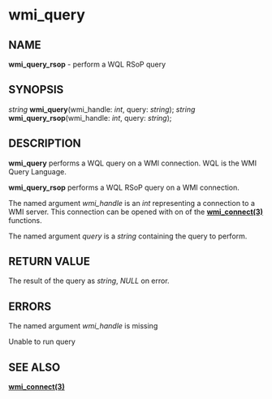 # wmi_query

## NAME

**wmi_query_rsop** - perform a WQL RSoP query

## SYNOPSIS

*string* **wmi_query**(wmi_handle: *int*, query: *string*);
*string* **wmi_query_rsop**(wmi_handle: *int*, query: *string*);


## DESCRIPTION

**wmi_query** performs a WQL query on a WMI connection. WQL is the WMI Query Language.

**wmi_query_rsop** performs a WQL RSoP query on a WMI connection.

The named argument *wmi_handle* is an *int* representing a connection to a WMI server. This connection can be opened with on of the **[wmi_connect(3)](wmi_connect.md)** functions.

The named argument *query* is a *string* containing the query to perform.

## RETURN VALUE

The result of the query as *string*, *NULL* on error.

## ERRORS

The named argument *wmi_handle* is missing

Unable to run query

## SEE ALSO

**[wmi_connect(3)](wmi_connect.md)**
